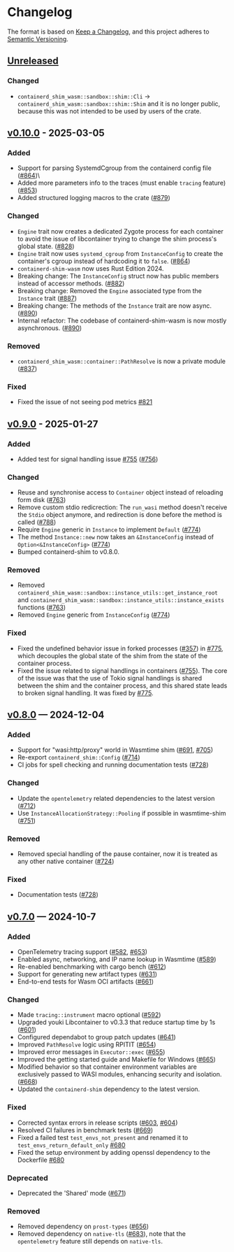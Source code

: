 # Changelog

The format is based on [Keep a Changelog](https://keepachangelog.com/en/1.1.0/), and this project adheres to [Semantic Versioning](https://semver.org/spec/v2.0.0.html).

## [Unreleased]

### Changed
- `containerd_shim_wasm::sandbox::shim::Cli` -> `containerd_shim_wasm::sandbox::shim::Shim` and it is no longer public, because this was not intended to be used by users of the crate.

## [v0.10.0] - 2025-03-05

### Added
- Support for parsing SystemdCgroup from the containerd config file ([#864](https://github.com/containerd/runwasi/pull/864))\
- Added more parameters info to the traces (must enable `tracing` feature) ([#853](https://github.com/containerd/runwasi/pull/853))
- Added structured logging macros to the crate ([#879](https://github.com/containerd/runwasi/pull/879))

### Changed
- `Engine` trait now creates a dedicated Zygote process for each container to avoid the issue of libcontainer trying to change the shim process's global state. ([#828](https://github.com/containerd/runwasi/pull/828))
- `Engine` trait now uses `systemd_cgroup` from `InstanceConfig` to create the container's cgroup instead of hardcoding it to `false`. ([#864](https://github.com/containerd/runwasi/pull/864))
- `containerd-shim-wasm` now uses Rust Edition 2024.
- Breaking change: The `InstanceConfig` struct now has public members instead of accessor methods. ([#882](https://github.com/containerd/runwasi/pull/882))
- Breaking change: Removed the `Engine` associated type from the `Instance` trait ([#887](https://github.com/containerd/runwasi/pull/887))
- Breaking change: The methods of the `Instance` trait are now async. ([#890](https://github.com/containerd/runwasi/pull/890))
- Internal refactor: The codebase of containerd-shim-wasm is now mostly asynchronous. ([#890](https://github.com/containerd/runwasi/pull/890))

### Removed
- `containerd_shim_wasm::container::PathResolve` is now a private module ([#837](https://github.com/containerd/runwasi/pull/837))

### Fixed
- Fixed the issue of not seeing pod metrics [#821](https://github.com/containerd/runwasi/issues/821)

## [v0.9.0] - 2025-01-27

### Added
- Added test for signal handling issue [#755](https://github.com/containerd/runwasi/issues/755) ([#756](https://github.com/containerd/runwasi/pull/756))

### Changed
- Reuse and synchronise access to `Container` object instead of reloading form disk ([#763](https://github.com/containerd/runwasi/pull/763))
- Remove custom stdio redicrection: The `run_wasi` method doesn't receive the `Stdio` object anymore, and redirection is done before the method is called ([#788](https://github.com/containerd/runwasi/pull/788))
- Require `Engine` generic in `Instance` to implement `Default` ([#774](https://github.com/containerd/runwasi/pull/774))
- The method `Instance::new` now takes an `&InstanceConfig` instead of `Option<&InstanceConfig>` ([#774](https://github.com/containerd/runwasi/pull/774))
- Bumped containerd-shim to v0.8.0.

### Removed
- Removed `containerd_shim_wasm::sandbox::instance_utils::get_instance_root` and `containerd_shim_wasm::sandbox::instance_utils::instance_exists` functions ([#763](https://github.com/containerd/runwasi/pull/763))
- Removed `Engine` generic from `InstanceConfig` ([#774](https://github.com/containerd/runwasi/pull/774))

### Fixed
- Fixed the undefined behavior issue in forked processes ([#357](https://github.com/containerd/runwasi/issues/357)) in [#775](https://github.com/containerd/runwasi/pull/775), which decouples the global state of the shim from the state of the container process. 
- Fixed the issue related to signal handlings in containers ([#755](https://github.com/containerd/runwasi/issues/755)). The core of the issue was that the use of Tokio signal handlings is shared between the shim and the container process, and this shared state leads to broken signal handling. It was fixed by [#775](https://github.com/containerd/runwasi/pull/775).

## [v0.8.0] — 2024-12-04

### Added
- Support for "wasi:http/proxy" world in Wasmtime shim ([#691](https://github.com/containerd/runwasi/pull/691), [#705](https://github.com/containerd/runwasi/pull/705))
- Re-export `containerd_shim::Config` ([#714](https://github.com/containerd/runwasi/pull/714))
- CI jobs for spell checking and running documentation tests ([#728](https://github.com/containerd/runwasi/pull/728))

### Changed
- Update the `opentelemetry` related dependencies to the latest version ([#712](https://github.com/containerd/runwasi/pull/712))
- Use `InstanceAllocationStrategy::Pooling` if possible in wasmtime-shim ([#751](https://github.com/containerd/runwasi/pull/751))

### Removed
- Removed special handling of the pause container, now it is treated as any other native container ([#724](https://github.com/containerd/runwasi/pull/724))

### Fixed
- Documentation tests ([#728](https://github.com/containerd/runwasi/pull/728))

## [v0.7.0] — 2024-10-7

### Added
- OpenTelemetry tracing support ([#582](https://github.com/containerd/runwasi/pull/582), [#653](https://github.com/containerd/runwasi/pull/653))
- Enabled async, networking, and IP name lookup in Wasmtime ([#589](https://github.com/containerd/runwasi/pull/589))
- Re-enabled benchmarking with cargo bench ([#612](https://github.com/containerd/runwasi/pull/612))
- Support for generating new artifact types ([#631](https://github.com/containerd/runwasi/pull/631))
- End-to-end tests for Wasm OCI artifacts ([#661](https://github.com/containerd/runwasi/pull/661))

### Changed
- Made `tracing::instrument` macro optional ([#592](https://github.com/containerd/runwasi/pull/592))
- Upgraded youki Libcontainer to v0.3.3 that reduce startup time by 1s ([#601](https://github.com/containerd/runwasi/pull/601))
- Configured dependabot to group patch updates ([#641](https://github.com/containerd/runwasi/pull/641))
- Improved `PathResolve` logic using RPITIT ([#654](https://github.com/containerd/runwasi/pull/654))
- Improved error messages in `Executor::exec` ([#655](https://github.com/containerd/runwasi/pull/655))
- Improved the getting started guide and Makefile for Windows ([#665](https://github.com/containerd/runwasi/pull/665))
- Modified behavior so that container environment variables are exclusively passed to WASI modules, enhancing security and isolation. ([#668](https://github.com/containerd/runwasi/pull/668))
- Updated the `containerd-shim` dependency to the latest version.

### Fixed
- Corrected syntax errors in release scripts ([#603](https://github.com/containerd/runwasi/pull/603), [#604](https://github.com/containerd/runwasi/pull/604))
- Resolved CI failures in benchmark tests ([#669](https://github.com/containerd/runwasi/pull/669))
- Fixed a failed test `test_envs_not_present` and renamed it to `test_envs_return_default_only` [#680](https://github.com/containerd/runwasi/pull/680)
- Fixed the setup environment by adding openssl dependency to the Dockerfile [#680](https://github.com/containerd/runwasi/pull/680)

### Deprecated
- Deprecated the 'Shared' mode ([#671](https://github.com/containerd/runwasi/pull/671))

### Removed
- Removed dependency on `prost-types` ([#656](https://github.com/containerd/runwasi/pull/656))
- Removed dependency on `native-tls` ([#683](https://github.com/containerd/runwasi/pull/683)), note that the `opentelemetry` feature still depends on `native-tls`.

[Unreleased]: <https://github.com/containerd/runwasi/compare/containerd-shim-wasm/v0.10.0..HEAD>
[v0.10.0]: <https://github.com/containerd/runwasi/compare/containerd-shim-wasm/v0.9.0...containerd-shim-wasm/v0.10.0>
[v0.9.0]: <https://github.com/containerd/runwasi/compare/containerd-shim-wasm/v0.8.0...containerd-shim-wasm/v0.9.0>
[v0.8.0]: <https://github.com/containerd/runwasi/compare/containerd-shim-wasm/v0.7.0...containerd-shim-wasm/v0.8.0>
[v0.7.0]: <https://github.com/containerd/runwasi/compare/containerd-shim-wasm/v0.6.0...containerd-shim-wasm/v0.7.0>
